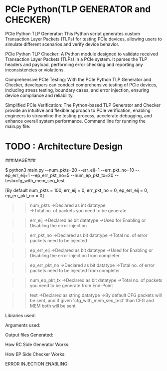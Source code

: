 # PCIe Python(TLP GENERATOR and CHECKER)
PCIe Python TLP Generator: This Python script generates custom Transaction Layer Packets (TLPs) for testing PCIe devices, allowing users to simulate different scenarios and verify device behavior.

PCIe Python TLP Checker: A Python module designed to validate received Transaction Layer Packets (TLPs) in a PCIe system. It parses the TLP headers and payload, performing error checking and reporting any inconsistencies or violations.

Comprehensive PCIe Testing: With the PCIe Python TLP Generator and Checker, developers can conduct comprehensive testing of PCIe devices, including stress testing, boundary cases, and error injection, ensuring device compliance and reliability.

Simplified PCIe Verification: The Python-based TLP Generator and Checker provide an intuitive and flexible approach to PCIe verification, enabling engineers to streamline the testing process, accelerate debugging, and enhance overall system performance.
Command line for running the main.py file:

# TODO :  Architecture Design
###IMAGE###

$ python3 main.py --num_pkts=20 --err_eij=1 --err_pkt_no=10 --ep_err_eij=1 --ep_err_pkt_no=5 --num_ep_pkt_tx=20 --test=cfg_with_mem_seq_test
  
[By default num_pkts = 100, err_eij = 0, err_pkt_no = 0, ep_err_eij = 0, ep_err_pkt_no = 0]
    
>>num_pkts          ->Declared as int datatype  
                    ->Total no. of packets you need to be generate
    
>>err_eij           ->Declared as bit datatype
                    ->Used for Enabling or Disabling the error injection
    
>>err_pkt_no        ->Declared as bit datatype
                    ->Total no. of error packets need to be injected
                    
>>ep_err_eij        ->Declared as bit datatype
                    ->Used for Enabling or Disabling the error injection from completer
    
>>ep_err_pkt_no     ->Declared as bit datatype
                    ->Total no. of error packets need to be injected from completer
    
>>num_ep_pkt_tx     ->Declared as bit datatype
                    ->Total no. of packets you need to be generate from End-Point                    
    
>>test              ->Declared as string datatype
                    ->By default CFG packets will be sent, and if given 'cfg_with_mem_seq_test' than CFG and MEM both will be sent                
                    
                    
                    
Libraries used:

Arguments used:

Output files Generated:

How RC Side Generator Works:

How EP Side Checker Works:

ERROR INJECTION ENABLING:

